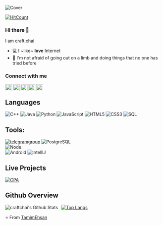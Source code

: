 ![Cover](https://user-images.githubusercontent.com/113883304/191066028-32adb7d1-3a4a-4c21-9b4c-0ca2e691e242.jpg)


  [![HitCount](https://hits.dwyl.com/craftchai/craftchai/craftchaigithubio.svg?style=flat-square)](http://hits.dwyl.com/craftchai/craftchai/craftchaigithubio)

### Hi there 👋

I am craft.chai

- 💻 I ~like~ **love** Internet
- 🔭 I'm not afraid of going out on a limb and doing things that no one has tried before

### Connect with me

[<img align="left" alt="craftchai | zhihu" width="22px" src="https://user-images.githubusercontent.com/113883304/191068392-47e44d18-43d3-46b9-82e3-d6adfcce8ebb.svg" />][zhihu]
[<img align="left" alt="craftchai | bilibili" width="22px" src="https://user-images.githubusercontent.com/113883304/191067417-1e54e08a-4bd6-4d9f-b914-1024da4e218c.svg" />][bilibili]
[<img align="left" alt="craftchai | Facebook" width="22px" src="https://user-images.githubusercontent.com/113883304/191067954-28ec718d-a98c-4d22-bdbe-235c94d0cd50.svg" />][facebook]
[<img align="left" alt="craftchai | weibo" width="22px" src="https://user-images.githubusercontent.com/113883304/191068128-b3323231-1857-4b60-89c9-ef2f6f382bfb.svg" />][weibo]
[<img align="left" alt="craftchai | douyin" width="22px" src="https://user-images.githubusercontent.com/113883304/191067769-574a2112-21c1-4735-b909-71ff8e6164bd.svg" />][douyin]

<br /> 

## Languages

![C++](https://img.shields.io/badge/-C++-000000?style=flat&logo=c%2B%2B)
![Java](https://img.shields.io/badge/-Java-000000?style=flat&logo=java)
![Python](https://img.shields.io/badge/-Python-000000?style=flat&logo=python)
![JavaScript](https://img.shields.io/badge/-JavaScript-000000?style=flat&logo=javascript)
![HTML5](https://img.shields.io/badge/-HTML5-000000?style=flat&logo=html5)
![CSS3](https://img.shields.io/badge/-CSS-000000?style=flat&logo=css3)
![SQL](https://img.shields.io/badge/-SQL-000000?style=flat&logo=mysql)

## Tools:

[![telegramgroup](https://img.shields.io/badge/telegram-group-green)](https://fandgroup.github.io)
![PostgreSQL](https://img.shields.io/badge/-PostgreSQL-000000?style=flat&logo=postgresql) <br />
![Node](https://img.shields.io/badge/-Node-000000?style=flat&logo=node.js) <br />
![Android](https://img.shields.io/badge/-Android-000000?style=flat&logo=android)
![IntellIJ](https://img.shields.io/badge/-IntellIJ%20IDEA-000000?style=flat&logo=intellij%20idea)

## Live Projects

[![CPA](https://img.shields.io/badge/-CodeforceProfileAnalyzer-444444?style=flat&logo=codeforces)](https://tamimehsan.github.io/CPA)

## Github Overview

<img align="left" alt="craftchai's Github Stats" src="https://github-readme-stats.vercel.app/api?username=craftchai&show_icons=true" />    &nbsp;
[![Top Langs](https://github-readme-stats.vercel.app/api/top-langs/?username=craftchai)](https://github.com/anuraghazra/github-readme-stats) 


⭐️ From [TamimEhsan](https://github.com/TamimEhsan)

[zhihu]: https://www.zhihu.com/people/craft-97
[weibo]: https://weibo.com/u/2235348650
[facebook]: https://www.facebook.com/profile.php?id=100062871093875
[douyin]:https://www.douyin.com/user/MS4wLjABAAAAK7gYuuQnFqZJPHJ7nlz2Kwx1WNC95bzXD030gEGIUtlK4rrQ4R2WPCB3teF332x8
[bilibili]:https://m.bilibili.com/space/1784809831
